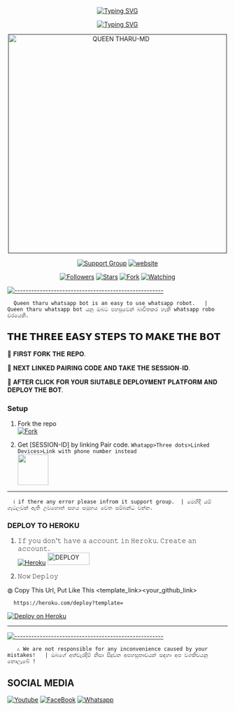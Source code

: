 <p align="center">  
<a href="https://git.io/typing-svg"><img src="https://readme-typing-svg.demolab.com?font=Rubik+Glitch&size=50&pause=1000&color=FF0000&center=true&vCenter=true&random=false&width=475&height=80&lines=QUEEN+THARU-MD" alt="Typing SVG" /></a>	
</p> <p align="center">  <a href="https://git.io/typing-svg"><img src="https://readme-typing-svg.demolab.com?font=Rubik+Glitch&size=25&pause=1000&color=FF0000&center=true&vCenter=true&random=false&width=475&height=80&lines=Multi+Device+Whatsapp+Bot;Developed+by+Kanishka_x" alt="Typing SVG" /></a>
</p>
 <p align="center">  
  <a href="">
    <img alt="QUEEN THARU-MD" width="500" height="500" src="https://telegra.ph/file/dbd86d3270afbd3982bab.jpg">
  </a>
</p>



<p align="center">
 <a href="https://chat.whatsapp.com/CGAARZtBFOS596m9sPU4ir"><img title="Support Group" src="https://img.shields.io/badge/ꜱᴜᴘᴘᴏʀᴛ ɢʀᴏᴜᴘ-black?style=for-the-badge&logo=whatsapp"></a>
<a href="https://bit.ly/queen-tharu-official"><img title="website" src="https://img.shields.io/badge/🄾🄵🄵🄸🄲🄸🄰🄻 🅆🄴🄱🅂🄸🅃🄴-black?style=for-the-badge&logo=website"></a>
<p/>

<p align="center">
<a href="https://github.com/kanishkadesilva?tab=followers"><img title="Followers" src="https://img.shields.io/github/followers/owlai01?label=Followers&style=social"></a>
<a href="https://github.com/kanishkadesilva/QUEEN-THARU-MD/stargazers/"><img title="Stars" src="https://img.shields.io/github/stars/kanishkadesilva/QUEEN-THARU-MD?&style=social"></a>
<a href="https://github.com/kanishkadesilva/QUEEN-THARU-MD/network/members"><img title="Fork" src="https://img.shields.io/github/forks/kanishkadesilva/QUEEN-THARU-MD?style=social"></a>
<a href="https://github.com/kanishkadesilva/QUEEN-THARU-MD/watchers"><img title="Watching" src="https://img.shields.io/github/watchers/kanishkadesilva/QUEEN-THARU-MD?label=Watching&style=social"></a>
</p>

[![-----------------------------------------------------](https://raw.githubusercontent.com/andreasbm/readme/master/assets/lines/colored.png)](#table-of-contents)

      Queen tharu whatsapp bot is an easy to use whatsapp robot.   |  Queen tharu whatsapp bot යනු ඔබට පහසුවෙන් බාවිතකර හැකි whatsapp robo වරයෙකි.

## 𝗧𝗛𝗘 𝗧𝗛𝗥𝗘𝗘 𝗘𝗔𝗦𝗬 𝗦𝗧𝗘𝗣𝗦 𝗧𝗢 𝗠𝗔𝗞𝗘 𝗧𝗛𝗘 𝗕𝗢𝗧
	
📌 𝐅𝐈𝐑𝐒𝐓 𝐅𝐎𝐑𝐊 𝐓𝐇𝐄 𝐑𝐄𝐏𝐎.

📌 𝐍𝐄𝐗𝐓 𝐋𝐈𝐍𝐊𝐄𝐃 𝐏𝐀𝐈𝐑𝐈𝐍𝐆 𝐂𝐎𝐃𝐄 𝐀𝐍𝐃 𝐓𝐀𝐊𝐄 𝐓𝐇𝐄 𝐒𝐄𝐒𝐒𝐈𝐎𝐍-𝐈𝐃.

📌 𝐀𝐅𝐓𝐄𝐑 𝐂𝐋𝐈𝐂𝐊 𝐅𝐎𝐑 𝐘𝐎𝐔𝐑 𝐒𝐈𝐔𝐓𝐀𝐁𝐋𝐄 𝐃𝐄𝐏𝐋𝐎𝐘𝐌𝐄𝐍𝐓 𝐏𝐋𝐀𝐓𝐅𝐎𝐑𝐌 𝐀𝐍𝐃 𝐃𝐄𝐏𝐋𝐎𝐘 𝐓𝐇𝐄 𝐁𝐎𝐓.

### Setup

1.  Fork the repo
    <br>
<a href="https://github.com/kanishkadesilva/QUEEN-THARU-MD/fork"><img title="Fork" src="https://img.shields.io/badge/ꜰᴏʀᴋ Qᴜᴇᴇɴ ᴛʜᴀʀᴜ ʀᴇᴘᴏ-black?style=for-the-badge&logo=github"></a>

2. Get [SESSION-ID] by linking Pair code. `Whatapp>Three dots>Linked Devices>Link with phone number instead`
    <br>
<a href="https://dexter-md-pair-code-2535d3cf470f.herokuapp.com/"><img src="https://play-lh.googleusercontent.com/901aMQFFnVoX2T-YuJmTIwpPve_SUgMv_QSyzMSPtAqt_l0CyXN1DxfD6xXU0r2f9iM=w240-h480-rw" width="70" /></a>

****

      ℹ️ if there any error please infrom it support group.  | මෙහිදී යම් ගැටලුවක් ඇති උවහොත් සහය සමූහය වෙත සම්බන්ධ වන්න.



### DEPLOY TO HEROKU 

1. 𝙸𝚏 𝚢𝚘𝚞 𝚍𝚘𝚗'𝚝 𝚑𝚊𝚟𝚎 𝚊 𝚊𝚌𝚌𝚘𝚞𝚗𝚝 𝚒𝚗 𝙷𝚎𝚛𝚘𝚔𝚞. 𝙲𝚛𝚎𝚊𝚝𝚎 𝚊𝚗 𝚊𝚌𝚌𝚘𝚞𝚗𝚝.
    <br>
<a href='https://signup.heroku.com/' target="_blank"><img alt='Heroku' src='https://img.shields.io/badge/-Create-black?style=for-the-badge&logo=heroku&logoColor=white'/></a>   <a href='https://dashboard.heroku.com/new?template=https://github.com/kanishkadesilva/DEXTER-V1-MD/' target="_blank"><img alt='DEPLOY' src='https://img.shields.io/badge/DEPLOY -h?color=black&style=for-the-badge&logo=heroku' width="96.35" height="28"/></a></p>

2. 𝙽𝚘𝚠 𝙳𝚎𝚙𝚕𝚘𝚢
    
◍ Copy This Url, Put Like This <template_link><your_github_link>

      https://heroku.com/deploy?template=

 [![Deploy on Heroku](https://www.herokucdn.com/deploy/button.svg)](https://dashboard.heroku.com/new?template=https://github.com/kanishkadesilva/DEXTER-V1-MD/)

---

[![-----------------------------------------------------](https://raw.githubusercontent.com/andreasbm/readme/master/assets/lines/colored.png)](#table-of-contents)

       ⚠️ We are not responsible for any inconvenience caused by your mistakes!   | ඔබගේ අත්වැරදීම් නිසා සිදුවන අපහසුතාවයන් සඳහා අප වගකිවයනු නොලැබේ !


## SOCIAL MEDIA

[![Youtube](https://telegra.ph/file/eebe86c26e98ffeae39ea.jpg)](https://youtube.com/@kanishkadesilva988) [![FaceBook](https://telegra.ph/file/7d9dcbcad846a646f09f0.jpg)](https://www.facebook.com/profile.php?id=100078146263566&mibextid=ZbWKwL) [![Whatsapp](https://telegra.ph/file/99460844d012cad1b7ee4.jpg)](https://wa.me//94722477361)
